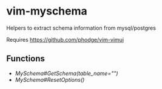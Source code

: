 # vim-myschema
Helpers to extract schema information from mysql/postgres

Requires https://github.com/phodge/vim-vimui

## Functions

* *MySchema#GetSchema(table_name="")*
* *MySchema#ResetOptions()*

